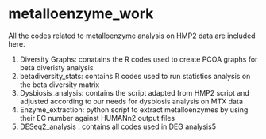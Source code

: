 # metalloenzyme_work
All the codes related to metalloenzyme analysis on HMP2 data are included here.
1. Diversity Graphs: conatains the R codes used to create PCOA graphs for beta diveristy analysis
2. betadiversity_stats: contains R codes used to run statistics analysis on the beta diversity matrix
3. Dysbiosis_analysis: contains the script adapted from HMP2 script and adjusted according to our needs for dysbiosis analysis on MTX data
4. Enzyme_extraction: python script to extract metalloenzymes by using their EC number against HUMANn2 output files
5. DESeq2_analysis : contains all codes used in DEG analysis5 
